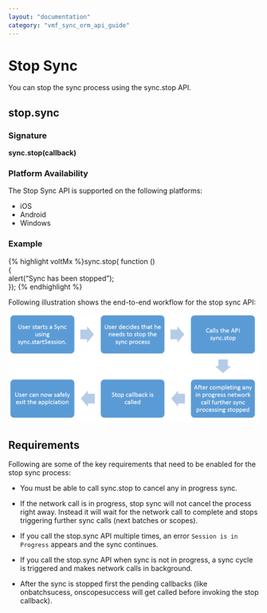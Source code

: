 ```yaml
---
layout: "documentation"
category: "vmf_sync_orm_api_guide"
---
```

                          

Stop Sync
=========

You can stop the sync process using the sync.stop API.

stop.sync
---------

### Signature

**sync.stop(callback)**

### Platform Availability

The Stop Sync API is supported on the following platforms:

*   iOS
*   Android
*   Windows

### Example

{% highlight voltMx %}sync.stop( function ()   
{   
alert(“Sync has been stopped”);   
});
{% endhighlight %}

Following illustration shows the end-to-end workflow for the stop sync API: 

![](Resources/Images/StopSync_539x235.png)

Requirements
------------

Following are some of the key requirements that need to be enabled for the stop sync process: 

*   You must be able to call sync.stop to cancel any in progress sync.
*   If the network call is in progress, stop sync will not cancel the process right away. Instead it will wait for the network call to complete and stops triggering further sync calls (next batches or scopes).
*   If you call the stop.sync API multiple times, an error `Session is in Progress` appears and the sync continues.
    
*   If you call the stop.sync API when sync is not in progress, a sync cycle is triggered and makes network calls in background.
    
*   After the sync is stopped first the pending callbacks (like onbatchsucess, onscopesuccess will get called before invoking the stop callback).
